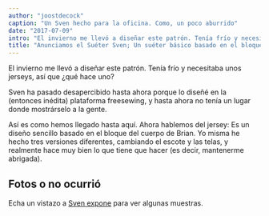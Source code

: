 ```yaml
---
author: "joostdecock"
caption: "Un Sven hecho para la oficina. Como, un poco aburrido"
date: "2017-07-09"
intro: "El invierno me llevó a diseñar este patrón. Tenía frío y necesitaba unos jerseys, así que ¿qué hace uno?"
title: "Anunciamos el Suéter Sven; Un suéter básico basado en el bloque de cuerpo Brian"
---
```


El invierno me llevó a diseñar este patrón. Tenía frío y necesitaba unos jerseys, así que ¿qué hace uno?

Sven ha pasado desapercibido hasta ahora porque lo diseñé en la (entonces inédita) plataforma freesewing, y hasta ahora no tenía un lugar donde mostrárselo a la gente.

Así es como hemos llegado hasta aquí. Ahora hablemos del jersey: Es un diseño sencillo basado en el bloque del cuerpo de Brian. Yo misma he hecho tres versiones diferentes, cambiando el escote y las telas, y realmente hace muy bien lo que tiene que hacer (es decir, mantenerme abrigada).

## Fotos o no ocurrió

Echa un vistazo a [Sven expone](/showcase/pattern/sven) para ver algunas muestras.

